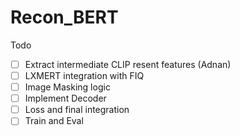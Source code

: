 # Recon_BERT

Todo

- [ ] Extract intermediate CLIP resent features (Adnan)
- [ ] LXMERT integration with FIQ 
- [ ] Image Masking logic 
- [ ] Implement Decoder
- [ ] Loss and final integration
- [ ] Train and Eval
